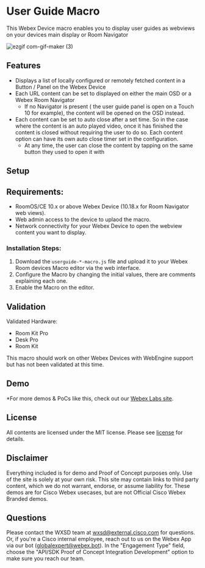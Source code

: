 # User Guide Macro
This Webex Device macro enables you to display user guides as webviews on your devices main display or Room Navigator

![ezgif com-gif-maker (3)](https://user-images.githubusercontent.com/21026209/208012076-694d40b2-f1e2-4f83-804a-62067069a8ce.gif)

## Features

- Displays a list of locally configured or remotely fetched content in a Button / Panel on the Webex Device
- Each URL content can be set to displayed on either the main OSD or a Webex Room Navigator
  - If no Navigator is present ( the user guide panel is open on a Touch 10 for example), the content will be opened on the OSD instead.
- Each content can be set to auto close after a set time. So in the case where the content is an auto played video, once it has finished the content is closed without requiring the user to do so. Each content option can have its own auto close timer set in the configuration.
   - At any time, the user can close the content by tapping on the same button they used to open it with


## Setup

## Requirements:

- RoomOS/CE 10.x or above Webex Device (10.18.x for Room Navigator web views).
- Web admin access to the device to uplaod the macro.
- Network connectivity for your Webex Device to open the webview content you want to display.

### Installation Steps:

1. Download the ``userguide-*-macro.js`` file and upload it to your Webex Room devices Macro editor via the web interface.
2. Configure the Macro by changing the initial values, there are comments explaining each one.
3. Enable the Macro on the editor.


## Validation

Validated Hardware:

* Room Kit Pro
* Desk Pro
* Room Kit

This macro should work on other Webex Devices with WebEngine support but has not been validated at this time.

## Demo

*For more demos & PoCs like this, check out our [Webex Labs site](https://collabtoolbox.cisco.com/webex-labs).

## License

All contents are licensed under the MIT license. Please see [license](LICENSE) for details.


## Disclaimer

Everything included is for demo and Proof of Concept purposes only. Use of the site is solely at your own risk. This site may contain links to third party content, which we do not warrant, endorse, or assume liability for. These demos are for Cisco Webex usecases, but are not Official Cisco Webex Branded demos.


## Questions

Please contact the WXSD team at [wxsd@external.cisco.com](mailto:wxsd@external.cisco.com?subject=userguide-macro) for questions. Or, if you're a Cisco internal employee, reach out to us on the Webex App via our bot (globalexpert@webex.bot). In the "Engagement Type" field, choose the "API/SDK Proof of Concept Integration Development" option to make sure you reach our team. 
